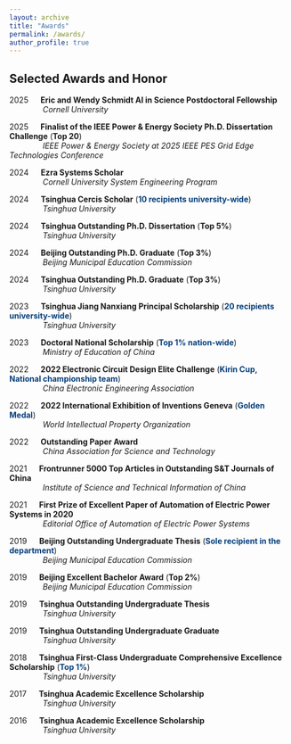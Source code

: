 ```yaml
---
layout: archive
title: "Awards"
permalink: /awards/
author_profile: true
---
```


## Selected Awards and Honor
2025    **Eric and Wendy Schmidt AI in Science Postdoctoral Fellowship**  
     *Cornell University*

2025    **Finalist of the IEEE Power & Energy Society Ph.D. Dissertation Challenge** (**Top 20**)  
     *IEEE Power & Energy Society at 2025 IEEE PES Grid Edge Technologies Conference*

2024    **Ezra Systems Scholar**  
     *Cornell University System Engineering Program*

2024    **Tsinghua Cercis Scholar** (**<span style="color:#053E7A;">10 recipients university-wide</span>**)  
     *Tsinghua University*

2024    **Tsinghua Outstanding Ph.D. Dissertation** (**Top 5%**)  
     *Tsinghua University*

2024    **Beijing Outstanding Ph.D. Graduate** (**Top 3%**)  
     *Beijing Municipal Education Commission*

2024    **Tsinghua Outstanding Ph.D. Graduate** (**Top 3%**)  
     *Tsinghua University*

2023    **Tsinghua Jiang Nanxiang Principal Scholarship** (**<span style="color:#053E7A;">20 recipients university-wide</span>**)  
     *Tsinghua University*

2023    **Doctoral National Scholarship** (**<span style="color:#053E7A;">Top 1% nation-wide</span>**)  
     *Ministry of Education of China*

2022    **2022 Electronic Circuit Design Elite Challenge** (**<span style="color:#053E7A;">Kirin Cup, National championship team</span>**)  
     *China Electronic Engineering Association*

2022    **2022 International Exhibition of Inventions Geneva** (**<span style="color:#053E7A;">Golden Medal</span>**)  
     *World Intellectual Property Organization*

2022    **Outstanding Paper Award**  
     *China Association for Science and Technology*

2021    **Frontrunner 5000 Top Articles in Outstanding S&T Journals of China**  
     *Institute of Science and Technical Information of China*

2021    **First Prize of Excellent Paper of Automation of Electric Power Systems in 2020**  
     *Editorial Office of Automation of Electric Power Systems*

2019    **Beijing Outstanding Undergraduate Thesis** (**<span style="color:#053E7A;">Sole recipient in the department</span>**)  
     *Beijing Municipal Education Commission*

2019    **Beijing Excellent Bachelor Award** (**Top 2%**)  
     *Beijing Municipal Education Commission*

2019    **Tsinghua Outstanding Undergraduate Thesis**  
     *Tsinghua University*

2019    **Tsinghua Outstanding Undergraduate Graduate**  
     *Tsinghua University*

2018    **Tsinghua First-Class Undergraduate Comprehensive Excellence Scholarship** (**<span style="color:#053E7A;">Top 1%</span>**)  
     *Tsinghua University*

2017    **Tsinghua Academic Excellence Scholarship**  
     *Tsinghua University*

2016    **Tsinghua Academic Excellence Scholarship**  
     *Tsinghua University*



